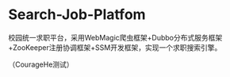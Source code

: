# Search-Job-Platfom
校园统一求职平台，采用WebMagic爬虫框架+Dubbo分布式服务框架+ZooKeeper注册协调框架+SSM开发框架，实现一个求职搜索引擎。

（CourageHe测试）